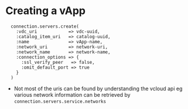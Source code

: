 # Creating a vApp

      connection.servers.create(
        :vdc_uri            => vdc-uuid,
        :catalog_item_uri   => catalog-uuid,
        :name               => vApp-name,
        :network_uri        => network-uri,
        :network_name       => network-name,
        :connection_options => {
          :ssl_verify_peer   => false,
          :omit_default_port => true
        }
      )

- Not most of the uris can be found by understanding the vcloud api
  eg various network information can be retrieved by
  `connection.servers.service.networks`
